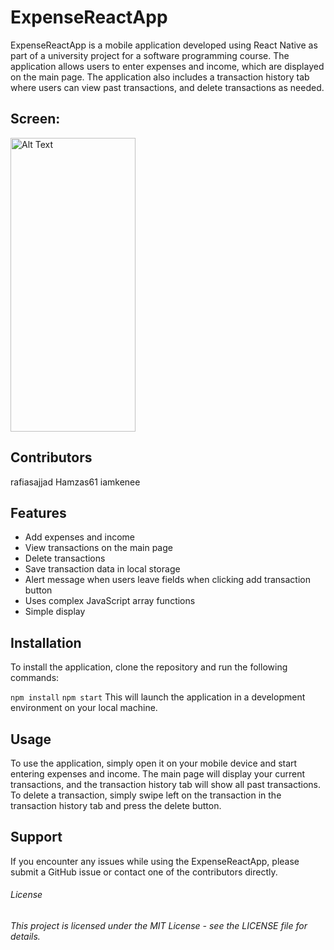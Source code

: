 # ExpenseReactApp

ExpenseReactApp is a mobile application developed using React Native as part of a university project for a software programming course. The application allows users to enter expenses and income, which are displayed on the main page. The application also includes a transaction history tab where users can view past transactions, and delete transactions as needed.
## Screen:
<img src="https://i.imgur.com/GhjO9hy.png" alt="Alt Text" width="200" height="470">

## Contributors
rafiasajjad
Hamzas61
iamkenee

## Features
- Add expenses and income
- View transactions on the main page
- Delete transactions
- Save transaction data in local storage
- Alert message when users leave fields when clicking add transaction button
- Uses complex JavaScript array functions
- Simple display

## Installation
To install the application, clone the repository and run the following commands:

`npm install`
`npm start`
This will launch the application in a development environment on your local machine.

## Usage
To use the application, simply open it on your mobile device and start entering expenses and income. The main page will display your current transactions, and the transaction history tab will show all past transactions. To delete a transaction, simply swipe left on the transaction in the transaction history tab and press the delete button.

## Support
If you encounter any issues while using the ExpenseReactApp, please submit a GitHub issue or contact one of the contributors directly.

###### License
###### This project is licensed under the MIT License - see the LICENSE file for details.



